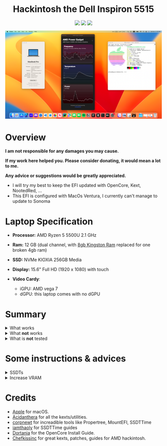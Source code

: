 <h1 align="center">Hackintosh the Dell Inspiron 5515</h1>

<p align="center">
    <a href="https://support.apple.com/vi-vn/106337">
        <img src="https://img.shields.io/badge/Ventura-13.7.1-orange.svg"/></a>
    <a href="https://www.dell.com/support/home/en-vn/product-support/product/inspiron-15-5515-laptop/overview">
        <img src="https://img.shields.io/badge/Inspiron-5515-blue"/></a>
    <a href="https://github.com/acidanthera/OpenCorePkg">
        <img src="https://img.shields.io/badge/OpenCore-1.0.2-blue"/></a>
</p>

<p align="center">
    <a href="./Pictures/desktop.png" target="_blank">
        <img src="./Pictures/desktop.png" alt="Dell Inspiron 5515 macOS"> </a>
</p>

# Overview
**I am not responsible for any damages you may cause.**

**If my work here helped you. Please consider donating, it would mean a lot to me.**

**Any advice or suggestions would be greatly appreciated.**

- I will try my best to keep the EFI updated with OpenCore, Kext, NootedRed, ...
- This EFI is configured with MacOs Ventura, I currently can't manage to update to Sonoma

# Laptop Specification
- **Processor:** AMD Ryzen 5 5500U 2.1 GHz 

- **Ram:** 12 GB (dual channel, with [8gb Kingston Ram](https://memoryzone.com.vn/ram-laptop-kingston-ddr4-8gb-bus-3200mhz-kvr32s22s8-8) replaced for one broken 4gb ram)

- **SSD:** NVMe KIOXIA 256GB Media

- **Display:** 15.6" Full HD (1920 x 1080) with touch

- **Video Cardy**:
    - iGPU: AMD vega 7
    - dGPU: this laptop comes with no dGPU

# Summary
<details>
  <summary>What works</summary>
  <br>

  | Feature                              | Status | Dependency                                                     |
  | ------------------------------------ | ------ | -------------------------------------------------------------- |
  | Touch Screen (with gestures like trackpad) | ✅     | Latest VoodooI2C.kext, VoodooHID.kext                    |
  | Built-in Keyboard, Mouse             | ✅     | Latest VoodooI2C.kext, VoodooPS2.kext                          |
  | Trackpad Gestures                    | ✅     |                                                                |
  | Backlight (Brightness Control)       | ✅     | Latest NootedRed.kext, SSDT-PNLF.aml from [chefkissinc](https://chefkissinc.github.io/applehax/nootedred/) |
  | Keyboard brightness                  | ✅     | BrightnessKeys.kext                                            |
  | iServices (iMessage, FaceTime, App Store, iCloud, ...)| ✅     | Generate your own SMBIOS                              |
  | Graphic Acceleration                 | ✅     | Increase Vram to 2 GB using [Smokeless_UMAF](https://github.com/DavidS95/Smokeless_UMAF) |
  | Battery Percentage Indication        | ✅     |                                                                |
  | Processor Status                     | ✅     | VirtualSMC.kext                                                |
  | WiFi                                 | ✅     | AirportItlwm.kext                                              |
  | Bluetooth                            | ✅     | IntelBluetoothFirmware.kext, BlueToolFixup.kext                |
  | USB 2.0, USB 3.0, USB type C         | ✅     | USBToolBox.kext                                                |
  | Camera                               | ✅     |                                                                |
  | Audio                                | ✅     | AppleALC.kext                                                  |
  | HDMI                                 | ✅     |                                                                |

</details>

<details>
  <summary>What <strong>not</strong> works</summary>
  <br>

  | Feature                              | Status | Dependency                                                     |
  | ------------------------------------ | ------ | -------------------------------------------------------------- |
  | Air Drop/ Handoff                    | ❌     | Broadcom BlueTooth card                                        |
  | Finger Print                         | ❌     | Requires Apple M2 Chip (I don't know why)                      |
  | Bootcamp                             | ❌     | Maybe because ssd problems                                     |

</details>

<details>
  <summary>What is <strong>not</strong> tested</summary>
  <br>

  | Feature                              | Status | Dependency                                                     |
  | ------------------------------------ | ------ | -------------------------------------------------------------- |
  | Time Machine                         | 🕒     |                                                                |
  | Microphone                           | 🕒     |                                                                |
  | Screen Mirroring                     | 🕒     |                                                                |
  | SD Card Reader                       | 🕒     |                                                                |

</details>

# Some instructions & advices
<details>
  <summary>SSDTs</summary>
  <br>

  In the past, my friend had to write SSDT manually. But now we have a tool named [SSDTTime](https://github.com/corpnewt/SSDTTime)

  **Step 1:** Start with option ```P``` to dump the current system's DSDT. **Make sure to do this on the system where you want to install MacOS**

  **Step 2:** Some option that I need on my laptop
  - ```FixHPET``` (choose ```C``` when prompting)
  - ```USBX``` (choose default option ```B``` when prompting)
  - ```RTCAWAC```
  - ```PluginType``` (only on AMD laptop)
  - ```FakeEC Laptop```
  - ```PLNF```
  - ```XOSI``` (choose default option ```A``` when prompting)

  **Step 3:** Copy all the file end with ```*.aml``` in the ```Results``` folder. After that, paste these files into ```\EFI\OC\ACPI```

  **Step 4:** Merge ```patches_OC.plist``` by using the PatchMerge script included with SSDTTime. Remember to copy the ```config.plist``` in ```Results``` folder to ```\EFI\OC``` (I made a mistake when forgeting to copy the file and wasted a lot of time fixing touch screen with backlight)

</details>

<details>
  <summary>Increase VRAM</summary>
  <br>

  **Disclaimer:** This ```Smokeless_UMAF``` is significant **DANGEROUS**, which can break your system's BIOS. **THINK TWICE** before commiting any changes. **USE AT YOUR OWN RISK**. 
  
  **Disclaimer:** **NO ONE** is responsible for any damage.

  **Instruction:** I followed this [Youtube video](https://www.youtube.com/watch?v=mzLinRI1IVw) which uses [Smokeless_UMAF](https://github.com/DavidS95/Smokeless_UMAF)

</details>

# Credits    
- [Apple](https://www.apple.com) for macOS.
- [Acidanthera](https://github.com/acidanthera) for all the kexts/utilities.
- [corpnewt](https://github.com/corpnewt) for increadible tools like Propertree, MountEFI, SSDTTime
- [iamthaoly](https://github.com/iamthaoly) for SSDTTime guides
- [Dortania](https://github.com/dortania) for the OpenCore Install Guide.
- [Chefkissinc](https://chefkissinc.github.io) for great kexts, patches, guides for AMD hackintosh.
